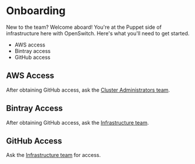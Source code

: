 # Onboarding

New to the team? Welcome aboard! You're at the Puppet side of infrastructure here with OpenSwitch. Here's what you'll need to get started.

- AWS access
- Bintray access
- GitHub access

## AWS Access

After obtaining GitHub access, ask the [Cluster Administrators
team](https://github.com/orgs/open-switch/teams/cluster-administrators).

## Bintray Access

After obtaining GitHub access, ask the [Infrastructure
team](https://github.com/orgs/open-switch/teams/infrastructure).

## GitHub Access

Ask the [Infrastructure
team](https://github.com/orgs/open-switch/teams/infrastructure) for access.
